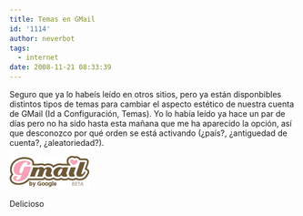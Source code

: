 ```yaml
---
title: Temas en GMail
id: '1114'
author: neverbot
tags:
  - internet
date: 2008-11-21 08:33:39
---
```


Seguro que ya lo habeís leído en otros sitios, pero ya están disponbibles distintos tipos de temas para cambiar el aspecto estético de nuestra cuenta de GMail (Id a Configuración, Temas). Yo lo había leído ya hace un par de días pero no ha sido hasta esta mañana que me ha aparecido la opción, así que desconozco por qué orden se está activando (¿país?, ¿antiguedad de cuenta?, ¿aleatoriedad?).

![Logo Gmail](./temas-en-gmail/logo_beta.png "Logo Gmail")

Delicioso
